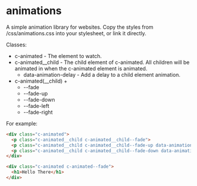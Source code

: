 # animations

A simple animation library for websites. Copy the styles from /css/animations.css into your stylesheet, or link it directly.

Classes:
* c-animated - The element to watch.
* c-animated__child - The child element of c-animated. All children will be animated in when the c-animated element is animated.
  * data-animation-delay - Add a delay to a child element animation.
* c-animated(__child) +
  * --fade
  * --fade-up
  * --fade-down
  * --fade-left
  * --fade-right

For example:
```html
<div class="c-animated">
  <p class="c-animated__child c-animated__child--fade">
  <p class="c-animated__child c-animated__child--fade-up data-animation-delay="500">
  <p class="c-animated__child c-animated__child--fade-down data-animation-delay="1000">
</div>

<div class="c-animated c-animated--fade">
  <h1>Hello There</h1>
</div>
```
